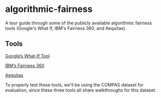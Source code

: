 # algorithmic-fairness
A tour guide through some of the publicly available algorithmic fairness tools (Google's What If, IBM's Fairness 360, and Aequitas).

## Tools
[Google’s What-If Tool](https://pair-code.github.io/what-if-tool/#demo-panel-all)

[IBM’s Fairness 360](http://aif360.mybluemix.net/)

[Aequitas](http://aequitas.dssg.io)

To properly test these tools, we'll be using the COMPAS dataset for evaluation, since these three tools all share walkthroughs for this dataset.
